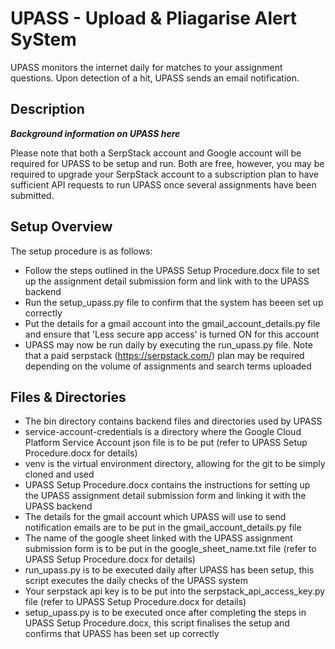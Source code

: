 # UPASS - Upload & Pliagarise Alert SyStem

UPASS monitors the internet daily for matches to your assignment questions. 
Upon detection of a hit, UPASS sends an email notification.

## Description

___Background information on UPASS here___

Please note that both a SerpStack account and Google account will be required for UPASS to be setup and run. Both are free, however, you may be required to upgrade your SerpStack account to a subscription plan to have sufficient API requests to run UPASS once several assignments have been submitted.

## Setup Overview

The setup procedure is as follows:
 - Follow the steps outlined in the UPASS Setup Procedure.docx file to set up the assignment detail submission form and link with to the UPASS backend
 - Run the setup_upass.py file to confirm that the system has beeen set up correctly
 - Put the details for a gmail account into the gmail_account_details.py file and ensure that 'Less secure app access' is turned ON for this account
 - UPASS may now be run daily by executing the run_upass.py file. Note that a paid serpstack (https://serpstack.com/) plan may be required depending on the volume of assignments and search terms uploaded


## Files & Directories

 - The bin directory contains backend files and directories used by UPASS
 - service-account-credentials is a directory where the Google Cloud Platform Service Account json file is to be put (refer to UPASS Setup Procedure.docx for details)
 - venv is the virtual environment directory, allowing for the git to be simply cloned and used
 - UPASS Setup Procedure.docx contains the instructions for setting up the UPASS assignment detail submission form and linking it with the UPASS backend
 - The details for the gmail account which UPASS will use to send notification emails are to be put in the gmail_account_details.py file
 - The name of the google sheet linked with the UPASS assignment submission form is to be put in the google_sheet_name.txt file (refer to UPASS Setup Procedure.docx for details)
 - run_upass.py is to be executed daily after UPASS has been setup, this script executes the daily checks of the UPASS system
 - Your serpstack api key is to be put into the serpstack_api_access_key.py file (refer to UPASS Setup Procedure.docx for details)
 - setup_upass.py is to be executed once after completing the steps in UPASS Setup Procedure.docx, this script finalises the setup and confirms that UPASS has been set up correctly
